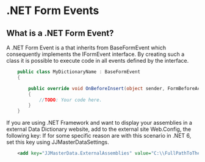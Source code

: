 # .NET Form Events

## What is a .NET Form Event?

A .NET Form Event is a that inherits from BaseFormEvent which consequently implements the IFormEvent interface. 
By creating such a class it is possible to execute code in all events defined by the interface.

```csharp
    public class MyDictionaryName : BaseFormEvent
    {

        public override void OnBeforeInsert(object sender, FormBeforeActionEventArgs e)
        {
            //TODO: Your code here.
        }
    }
```

If you are using .NET Framework and want to display your assemblies in a external Data Dictionary website, add to the external site Web.Config, the following key:
If for some specific reason are with this scenario in .NET 6, set this key using JJMasterDataSettings.

```xml
	<add key="JJMasterData.ExternalAssemblies" value="C:\\FullPathToTheMainApplicationAssembly" />
```